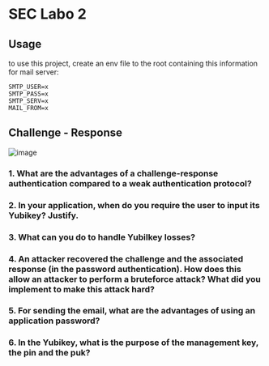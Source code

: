 # SEC Labo 2

## Usage

to use this project, create an env file to the root containing this information for mail server:
````
SMTP_USER=x
SMTP_PASS=x
SMTP_SERV=x
MAIL_FROM=x
````


## Challenge - Response
![image](https://user-images.githubusercontent.com/61196626/168842601-dfb83c8d-6fea-4483-a19c-ad6304b32b81.png)

### 1. What are the advantages of a challenge-response authentication compared to a weak authentication protocol?

### 2. In your application, when do you require the user to input its Yubikey? Justify.

### 3. What can you do to handle Yubilkey losses?

### 4. An attacker recovered the challenge and the associated response (in the password authentication). How does this allow an attacker to perform a bruteforce attack? What did you implement to make this attack hard?

### 5. For sending the email, what are the advantages of using an application password?

### 6. In the Yubikey, what is the purpose of the management key, the pin and the puk?
